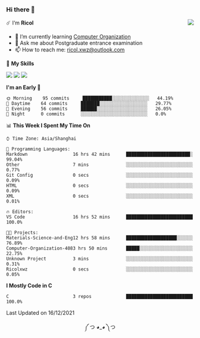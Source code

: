 ### Hi there 👋

<a href="#">
  <img align="right" src="https://github-readme-stats.vercel.app/api?username=Ricolxwz&count_private=true&show_icons=true&theme=prussian" />
</a>

☄️ I‘m **Ricol**

- 🌱 I’m currently learning [Computer Organization](https://github.com/Ricolxwz/Computer-Organization-408)
- 💬 Ask me about Postgraduate entrance examination
- 📫 How to reach me: ricol.xwz@outlook.com

🌟 **My Skills**

![](https://img.shields.io/badge/-Git-000000?style=flat-square&logo=git&logoColor=fff)
![](https://img.shields.io/badge/-C-3e74a2?style=flat-square&logo=C&logoColor=fff)
![](https://img.shields.io/badge/-Python-4fc08d?style=flat-square&logo=python&logoColor=fff)

<!--START_SECTION:waka-->
**I'm an Early 🐤** 

```text
🌞 Morning    95 commits     ███████████░░░░░░░░░░░░░░   44.19% 
🌆 Daytime    64 commits     ███████░░░░░░░░░░░░░░░░░░   29.77% 
🌃 Evening    56 commits     ██████░░░░░░░░░░░░░░░░░░░   26.05% 
🌙 Night      0 commits      ░░░░░░░░░░░░░░░░░░░░░░░░░   0.0%

```


📊 **This Week I Spent My Time On** 

```text
⌚︎ Time Zone: Asia/Shanghai

💬 Programming Languages: 
Markdown                 16 hrs 42 mins      ████████████████████████░   99.04% 
Other                    7 mins              ░░░░░░░░░░░░░░░░░░░░░░░░░   0.77% 
Git Config               0 secs              ░░░░░░░░░░░░░░░░░░░░░░░░░   0.09% 
HTML                     0 secs              ░░░░░░░░░░░░░░░░░░░░░░░░░   0.09% 
XML                      0 secs              ░░░░░░░░░░░░░░░░░░░░░░░░░   0.01%

🔥 Editors: 
VS Code                  16 hrs 52 mins      █████████████████████████   100.0%

🐱‍💻 Projects: 
Materials-Science-and-Eng12 hrs 58 mins      ███████████████████░░░░░░   76.89% 
Computer-Organization-4083 hrs 50 mins       █████░░░░░░░░░░░░░░░░░░░░   22.75% 
Unknown Project          3 mins              ░░░░░░░░░░░░░░░░░░░░░░░░░   0.31% 
Ricolxwz                 0 secs              ░░░░░░░░░░░░░░░░░░░░░░░░░   0.05%

```

**I Mostly Code in C** 

```text
C                        3 repos             █████████████████████████   100.0%

```



 Last Updated on 16/12/2021
<!--END_SECTION:waka-->

<div align="center">
༼ つ ◕_◕ ༽つ
</div>

